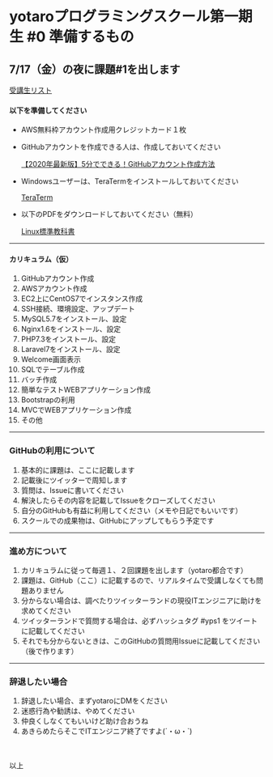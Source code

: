 # yotaroプログラミングスクール第一期生 #0 準備するもの


## 7/17（金）の夜に課題#1を出します

[受講生リスト](https://twitter.com/i/lists/1283409103822270464)

#### 以下を準備してください

+ AWS無料枠アカウント作成用クレジットカード１枚

+ GitHubアカウントを作成できる人は、作成しておいてください

    [【2020年最新版】5分でできる！GitHubアカウント作成方法](https://note.com/snmal_jp/n/n3ef510a8181e)

+ Windowsユーザーは、TeraTermをインストールしておいてください

    [TeraTerm](https://forest.watch.impress.co.jp/library/software/utf8teraterm/)
    
+ 以下のPDFをダウンロードしておいてください（無料）

    [Linux標準教科書](https://linuc.org/textbooks/linux/)

***

#### カリキュラム（仮）

1. GitHubアカウント作成
1. AWSアカウント作成
1. EC2上にCentOS7でインスタンス作成
1. SSH接続、環境設定、アップデート
1. MySQL5.7をインストール、設定
1. Nginx1.6をインストール、設定
1. PHP7.3をインストール、設定
1. Laravel7をインストール、設定
1. Welcome画面表示
1. SQLでテーブル作成
1. バッチ作成
1. 簡単なテストWEBアプリケーション作成
1. Bootstrapの利用
1. MVCでWEBアプリケーション作成
1. その他

***

### GitHubの利用について

1. 基本的に課題は、ここに記載します
1. 記載後にツイッターで周知します
1. 質問は、Issueに書いてください
1. 解決したらその内容を記載してIssueをクローズしてください
1. 自分のGitHubも有益に利用してください（メモや日記でもいいです）
1. スクールでの成果物は、GitHubにアップしてもらう予定です

***

### 進め方について

1. カリキュラムに従って毎週１、２回課題を出します（yotaro都合です）
1. 課題は、GitHub（ここ）に記載するので、リアルタイムで受講しなくても問題ありません
1. 分からない場合は、調べたりツイッターランドの現役ITエンジニアに助けを求めてください
1. ツイッターランドで質問する場合は、必ずハッシュタグ #yps1 をツイートに記載してください
1. それでも分からないときは、このGitHubの質問用Issueに記載してください（後で作ります）


***

### 辞退したい場合

1. 辞退したい場合、まずyotaroにDMをください
1. 迷惑行為や勧誘は、やめてください
1. 仲良くしなくてもいいけど助け合おうね
1. あきらめたらそこでITエンジニア終了ですよ(´・ω・`)
<br>
<br>
以上

